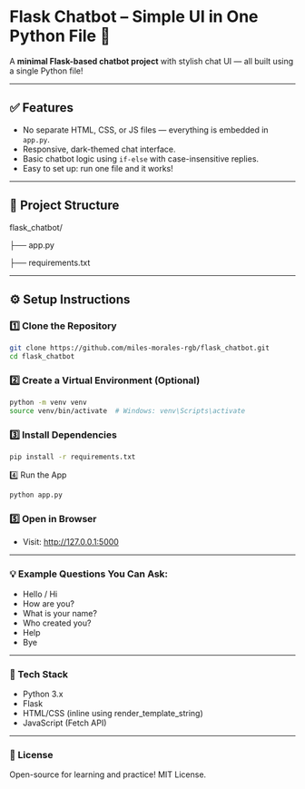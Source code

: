 # Flask Chatbot – Simple UI in One Python File 💬

A **minimal Flask-based chatbot project** with stylish chat UI — all built using a single Python file!

---

## ✅ Features

- No separate HTML, CSS, or JS files — everything is embedded in `app.py`.
- Responsive, dark-themed chat interface.
- Basic chatbot logic using `if-else` with case-insensitive replies.
- Easy to set up: run one file and it works!

---

## 📂 Project Structure
flask_chatbot/

├── app.py

├── requirements.txt


---

## ⚙️ Setup Instructions

### 1️⃣ Clone the Repository

```bash
git clone https://github.com/miles-morales-rgb/flask_chatbot.git
cd flask_chatbot
```

### 2️⃣ Create a Virtual Environment (Optional)

```bash
python -m venv venv
source venv/bin/activate  # Windows: venv\Scripts\activate
```

### 3️⃣ Install Dependencies

```bash
pip install -r requirements.txt
```

4️⃣ Run the App

```bash
python app.py
```

### 5️⃣ Open in Browser
- Visit:
http://127.0.0.1:5000

---


### 💡 Example Questions You Can Ask:
- Hello / Hi
- How are you?
- What is your name?
- Who created you?
- Help
- Bye
---
### 🚀 Tech Stack
- Python 3.x
- Flask
- HTML/CSS (inline using render_template_string)
- JavaScript (Fetch API)
---
### 📢 License
Open-source for learning and practice!
MIT License.  

